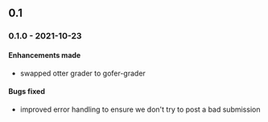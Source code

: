 ## 0.1

### 0.1.0 - 2021-10-23

#### Enhancements made

- swapped otter grader to gofer-grader

#### Bugs fixed

- improved error handling to ensure we don't try to post a bad submission

